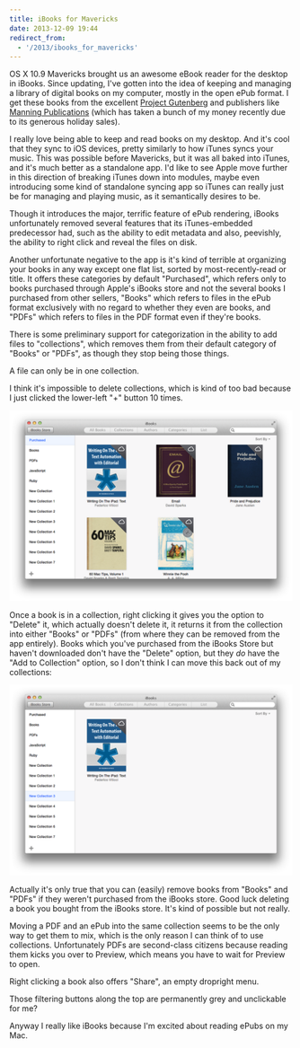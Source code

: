 ```yaml
---
title: iBooks for Mavericks
date: 2013-12-09 19:44
redirect_from:
  - '/2013/ibooks_for_mavericks'
---
```


OS X 10.9 Mavericks brought us an awesome eBook reader for the desktop in iBooks. Since updating, I've gotten into the idea of keeping and managing a library of digital books on my computer, mostly in the open ePub format. I get these books from the excellent [Project Gutenberg](http://www.gutenberg.org/ebooks/search/%3Fsort_order%3Ddownloads) and publishers like [Manning Publications](http://manning.com) (which has taken a bunch of my money recently due to its generous holiday sales).

I really love being able to keep and read books on my desktop. And it's cool that they sync to iOS devices, pretty similarly to how iTunes syncs your music. This was possible before Mavericks, but it was all baked into iTunes, and it's much better as a standalone app. I'd like to see Apple move further in this direction of breaking iTunes down into modules, maybe even introducing some kind of standalone syncing app so iTunes can really just be for managing and playing music, as it semantically desires to be.

Though it introduces the major, terrific feature of ePub rendering, iBooks unfortunately removed several features that its iTunes-embedded predecessor had, such as the ability to edit metadata and also, peevishly, the ability to right click and reveal the files on disk.

Another unfortunate negative to the app is it's kind of terrible at organizing your books in any way except one flat list, sorted by most-recently-read or title. It offers these categories by default "Purchased", which refers only to books purchased through Apple's iBooks store and not the several books I purchased from other sellers, "Books" which refers to files in the ePub format exclusively with no regard to whether they even are books, and "PDFs" which refers to files in the PDF format even if they're books.

There is some preliminary support for categorization in the ability to add files to "collections", which removes them from their default category of "Books" or "PDFs", as though they stop being those things.

A file can only be in one collection.

I think it's impossible to delete collections, which is kind of too bad because I just clicked the lower-left "+" button 10 times.

![My many iBooks collections](/img/2013-12-09-ibooks-collections.png)

Once a book is in a collection, right clicking it gives you the option to "Delete" it, which actually doesn't delete it, it returns it from the collection into either "Books" or "PDFs" (from where they can be removed from the app entirely). Books which you've purchased from the iBooks Store but haven't downloaded don't have the "Delete" option, but they *do* have the "Add to Collection" option, so I don't think I can move this back out of my collections:

![This books is forevermore collected](/img/2013-12-09-forever-collected.png)

Actually it's only true that you can (easily) remove books from "Books" and "PDFs" if they weren't purchased from the iBooks store. Good luck deleting a book you bought from the iBooks store. It's kind of possible but not really.

Moving a PDF and an ePub into the same collection seems to be the only way to get them to mix, which is the only reason I can think of to use collections. Unfortunately PDFs are second-class citizens because reading them kicks you over to Preview, which means you have to wait for Preview to open.

Right clicking a book also offers "Share", an empty dropright menu.

Those filtering buttons along the top are permanently grey and unclickable for me?

Anyway I really like iBooks because I'm excited about reading ePubs on my Mac.
